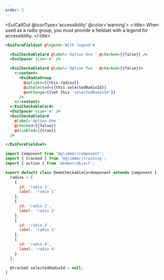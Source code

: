```yaml
---
order: 2
---
```


<EuiCallOut @iconType='accessibility' @color='warning'>
<:title>
<span>When used as a radio group, you must provide a <EuiCode>fieldset</EuiCode> with a <EuiCode>legend</EuiCode> for accessibility.</span>
</:title>
</EuiCallOut>

```hbs template
<EuiFormFieldset @legend='With legend'>

  <EuiCheckableCard @label='Option One ' @checked={{false}} />
  <EuiSpacer size='m' />

  <EuiCheckableCard @label='Option Two ' @checked={{false}}>
    <:content>
      <EuiRadioGroup
        @options={{this.radios}}
        @idSelected={{this.selectedRadioId}}
        @onChange={{set this 'selectedRadioId'}}
      />
    </:content>
  </EuiCheckableCard>
  <EuiSpacer size='m' />
  <EuiCheckableCard
    @label='Option One '
    @checked={{false}}
    @disabled={{true}}
  />

</EuiFormFieldset>
```

```javascript component
import Component from '@glimmer/component';
import { tracked } from '@glimmer/tracking';
import { action } from '@ember/object';

export default class DemoCheckableCardomponent extends Component {
  radios = [
    {
      id: 'radio-1',
      label: 'radio 1'
    },
    {
      id: 'radio-2',
      label: 'radio 2'
    },
    {
      id: 'radio-3',
      label: 'radio 3'
    },
    {
      id: 'radio-4',
      label: 'radio 4'
    }
  ];

  @tracked selectedRadioId = null;
}
```
